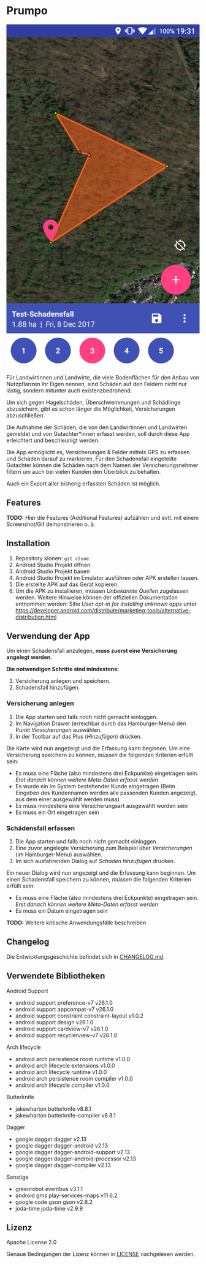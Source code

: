 # Prumpo

![Das Interface zur Schadenerfassung](doc/images/header.png)

Für Landwirtinnen und Landwirte, die viele Bodenflächen für den Anbau von
Nutzpflanzen ihr Eigen nennen, sind Schäden auf den Feldern nicht nur lästig,
sondern mitunter auch existenzbedrohend.

Um sich gegen Hagelschäden, Überschwemmungen und Schädlinge abzusichern,
gibt es schon länger die Möglichkeit, Versicherungen abzuschließen.

Die Aufnahme der Schäden, die von den Landwirtinnen und Landwirten gemeldet und von Gutachter*innen erfasst werden,
soll durch diese App erleichtert und beschleunigt werden.

Die App ermöglicht es, Versicherungen & Felder mittels GPS zu erfassen und Schäden darauf zu markieren.
Für den Schadensfall eingeteilte Gutachter können die Schäden nach dem Namen der Versicherungsnehmer filtern
um auch bei vielen Kunden den Überblick zu behalten.

Auch ein Export aller bisherig erfassten Schäden ist möglich.

## Features

**TODO:** Hier die Features (Additional Features) aufzählen und evtl. mit einem Screenshot/Gif demonstrieren o. ä.

## Installation

1. Repository klonen: `git clone`
2. Android Studio Projekt öffnen
3. Android Studio Projekt bauen
4. Android Studio Projekt im Emulator ausführen oder APK erstellen lassen.
5. Die erstellte APK auf das Gerät kopieren.
6. Um die APK zu installieren, müssen *Unbekannte Quellen* zugelassen werden.
Weitere Hinweise können der offiziellen Dokumentation entnommen werden:
Sihe *User opt-in for installing unknown apps* unter https://developer.android.com/distribute/marketing-tools/alternative-distribution.html

## Verwendung der App

Um einen Schadensfall anzulegen, **muss zuerst eine Versicherung angelegt werden**. 

**Die notwendigen Schritte sind mindestens:**
1. Versicherung anlegen und speichern.
2. Schadensfall hinzufügen.

### Versicherung anlegen
1. Die App starten und falls noch nicht gemacht einloggen.
2. Im Navigation Drawer (erreichbar durch das Hamburger-Menu) den Punkt *Versicherungen* auswählen.
3. In der Toolbar auf das Plus (*Hinzufügen*) drücken. 

Die Karte wird nun angezeigt und die Erfassung kann beginnen.
Um eine Versicherung speichern zu können, *müssen* die folgenden Kriterien erfüllt sein:
- Es muss eine Fläche (also mindestens drei Eckpunkte) eingetragen sein. *Erst danach können weitere Meta-Daten 
erfasst werden*
- Es wurde ein im System bestehender Kunde eingetragen (Beim Eingeben des Kundennamen werden alle passenden Kunden 
angezeigt, aus dem einer ausgewählt werden muss)
- Es muss mindestens eine Versicherungsart ausgewählt worden sein
- Es muss ein Ort eingetragen sein

### Schädensfall erfassen
1. Die App starten und falls noch nicht gemacht einloggen.
2. Eine zuvor angelegte Versicherung zum Beispiel über *Versicherungen* (im Hamburger-Menu) auswählen.
3. Im sich ausfahrenden Dialog auf *Schaden hinzufügen* drücken.

Ein neuer Dialog wird nun angezeigt und die Erfassung kann beginnen.
Um einen Schadensfall speichern zu können, *müssen* die folgenden Kriterien erfüllt sein:
- Es muss eine Fläche (also mindestens drei Eckpunkte) eingetragen sein. *Erst danach können weitere Meta-Daten 
erfasst werden*
- Es muss ein Datum eingetragen sein


**TODO:** Weitere kritische Anwendungsfälle beschreiben


## Changelog

Die Entwicklungsgeschichte befindet sich in [CHANGELOG.md](CHANGELOG.md).

## Verwendete Bibliotheken


Android Support
* android support preference-v7 v26.1.0
* android support appcompat-v7 v26.1.0
* android support constraint constraint-layout v1.0.2
* android support design v26.1.0
* android support cardview-v7 v26.1.0
* android support recyclerview-v7 v26.1.0

Arch lifecycle
* android arch persistence room runtime v1.0.0
* android arch lifecycle extensions v1.0.0
* android arch lifecycle runtime v1.0.0
* android arch persistence room compiler v1.0.0  
* android arch lifecycle compiler v1.0.0

Butterknife
* jakewharton butterknife v8.8.1  
* jakewharton butterknife-compiler v8.8.1

Dagger
* google dagger dagger v2.13
* google dagger dagger-android v2.13
* google dagger dagger-android-support v2.13  
* google dagger dagger-android-processor v2.13  
* google dagger dagger-compiler v2.13

Sonstige
* greenrobot eventbus v3.1.1
* android gms play-services-maps v11.6.2
* google code gson gson v2.8.2
* joda-time joda-time v2.9.9

## Lizenz

Apache License 2.0

Genaue Bedingungen der Lizenz können in [LICENSE](LICENSE) nachgelesen werden.